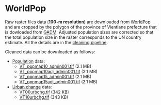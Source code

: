 
<!-- README.md is generated from README.Rmd. Please edit that file -->

# WorldPop

<!-- badges: start -->

<!-- badges: end -->

Raw raster files data (**100-m resolution**) are downloaded from
[WorldPop](https://www.worldpop.org) and are cropped by the polygon of
the province of Vientiane prefecture that is dowloaded from
[GADM](https://gadm.org). Adjusted population sizes are corrected so
that the total population size in the raster corresponds to the UN
country estimate. All the details are in the [cleaning
pipeline](https://ecomore2.github.io/worldpop/make_data.html).

Cleaned data can be downloaded as follows:

  - [Population](https://www.worldpop.org/geodata/summary?id=61)
        data:
      - [VT\_popmap10\_admin001.tif](https://www.dropbox.com/s/b1byouuilije6ly/VT_popmap10_admin001.tif?dl=0)
        (2.1
        MB)
      - [VT\_popmap10adj\_admin001.tif](https://www.dropbox.com/s/9ottfpf34oznywx/VT_popmap10adj_admin001.tif?dl=0)
        (2.1
        MB)
      - [VT\_popmap15\_admin001.tif](https://www.dropbox.com/s/kc8rq5mh6tq2sxk/VT_popmap15_admin001.tif?dl=0)
        (2.1
        MB)
      - [VT\_popmap15adj\_admin001.tif](https://www.dropbox.com/s/snthubnbx2i4en5/VT_popmap15adj_admin001.tif?dl=0)
        (2.1 MB)
  - [Urban change](https://www.worldpop.org/geodata/summary?id=1228)
    data:
      - [VT00urbchg.tif](https://www.dropbox.com/s/wdl4mqvod5w0x2t/VT00urbchg.tif?dl=0)
        (342
        KB)
      - [VT10urbchg.tif](https://www.dropbox.com/s/n8hqh2vs6b72fmi/VT10urbchg.tif?dl=0)
        (343 KB)

